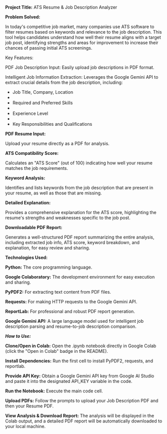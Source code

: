 **Project Title:** ATS Resume \& Job Description Analyzer



**Problem Solved:**



In today's competitive job market, many companies use ATS software to filter resumes based on keywords and relevance to the job description. This tool helps candidates understand how well their resume aligns with a target job post, identifying strengths and areas for improvement to increase their chances of passing initial ATS screenings.



Key Features:



PDF Job Description Input: Easily upload job descriptions in PDF format.



Intelligent Job Information Extraction: Leverages the Google Gemini API to extract crucial details from the job description, including:



* Job Title, Company, Location
* 
* Required and Preferred Skills
* 
* Experience Level
* 
* Key Responsibilities and Qualifications



**PDF Resume Input:** 



Upload your resume directly as a PDF for analysis.



**ATS Compatibility Score:** 



Calculates an "ATS Score" (out of 100) indicating how well your resume matches the job requirements.



**Keyword Analysis:** 



Identifies and lists keywords from the job description that are present in your resume, as well as those that are missing.



**Detailed Explanation:** 



Provides a comprehensive explanation for the ATS score, highlighting the resume's strengths and weaknesses specific to the job post.



**Downloadable PDF Report:** 



Generates a well-structured PDF report summarizing the entire analysis, including extracted job info, ATS score, keyword breakdown, and explanation, for easy review and sharing.



**Technologies Used:**



**Python:** The core programming language.



**Google Colaboratory:** The development environment for easy execution and sharing.



**PyPDF2:** For extracting text content from PDF files.



**Requests:** For making HTTP requests to the Google Gemini API.



**ReportLab:** For professional and robust PDF report generation.



**Google Gemini API:** A large language model used for intelligent job description parsing and resume-to-job description comparison.



***How to Use:***



**Clone/Open in Colab:** Open the .ipynb notebook directly in Google Colab (click the "Open in Colab" badge in the README).



**Install Dependencies:** Run the first cell to install PyPDF2, requests, and reportlab.



**Provide API Key:** Obtain a Google Gemini API key from Google AI Studio and paste it into the designated API\_KEY variable in the code.



**Run the Notebook:** Execute the main code cell.



**Upload PDFs:** Follow the prompts to upload your Job Description PDF and then your Resume PDF.



**View Analysis \& Download Report:** The analysis will be displayed in the Colab output, and a detailed PDF report will be automatically downloaded to your local machine.

